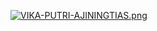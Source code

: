 [![VIKA-PUTRI-AJININGTIAS.png](https://i.postimg.cc/sg7JW2z8/VIKA-PUTRI-AJININGTIAS.png)](https://postimg.cc/DSfskn8d)
